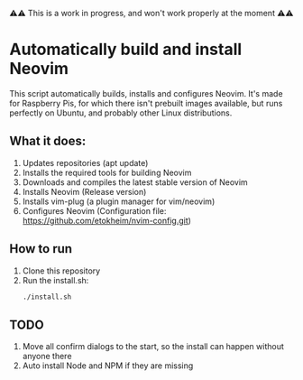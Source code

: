 ⚠️⚠️ This is a work in progress, and won't work properly at the moment ⚠️⚠️

# Automatically build and install Neovim
This script automatically builds, installs and configures Neovim. It's made for Raspberry Pis, for which there isn't prebuilt images available, but runs perfectly on Ubuntu, and probably other Linux distributions.

## What it does:
 1. Updates repositories (apt update)
 2. Installs the required tools for building Neovim
 3. Downloads and compiles the latest stable version of Neovim
 4. Installs Neovim (Release version)
 5. Installs vim-plug (a plugin manager for vim/neovim)
 6. Configures Neovim (Configuration file: https://github.com/etokheim/nvim-config.git)

## How to run
 1. Clone this repository
 2. Run the install.sh:
    ```sh
    ./install.sh
    ```
## TODO
 1. Move all confirm dialogs to the start, so the install can happen without anyone there
 2. Auto install Node and NPM if they are missing
